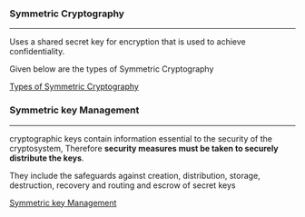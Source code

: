 ### Symmetric Cryptography
---
Uses a shared secret key for encryption that is used to achieve confidentiality.

Given below are the  types of Symmetric Cryptography

[Types of Symmetric Cryptography](../concepts/Types%20of%20Symmetric%20Cryptography.md)

### Symmetric key Management 
---
cryptographic keys contain information essential to the security of the cryptosystem, Therefore **security measures must be taken to securely distribute the keys**.

They include the safeguards against creation, distribution, storage, destruction, recovery and routing and escrow of secret keys 

[Symmetric key Management](../concepts/Symmetric%20key%20Management.md)

